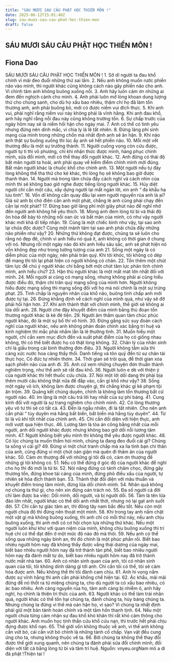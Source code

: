 ```yaml
---
title: "SÁU MƯƠI SÁU CÂU PHẬT HỌC THIỀN MÔN !"
date: 2025-06-12T15:01:40Z
slug: sau-muoi-sau-cau-phat-hoc-thien-mon
draft: false
---
```


## SÁU MƯƠI SÁU CÂU PHẬT HỌC THIỀN MÔN !

## Fiona Dao

SÁU MƯƠI SÁU CÂU PHẬT HỌC THIỀN MÔN !​ ​1. Sở dĩ người ta đau khổ chính vì mãi đeo đuổi những thứ sai lầm.​ 
2. Nếu anh không muốn rước phiền não vào mình, thì người khác cũng không cách nào gây phiền não cho anh. Vì chính tâm anh không buông xuống nỗi.
3. Anh hãy luôn cảm ơn những ai đem đến nghịch cảnh cho mình.
4. Anh phải luôn mở lòng khoan dung lượng thứ cho chúng sanh, cho dù họ xấu bao nhiêu, thậm chí họ đã làm tổn thương anh, anh phải buông bỏ, mới có được niềm vui đích thực.
5. Khi anh vui, phải nghĩ rằng niềm vui này không phải là vĩnh hằng. Khi anh đau khổ, anh hãy nghĩ rằng nỗi đau này cũng không trường tồn.
6. Sự chấp trước của ngày hôm nay sẽ là niềm hối hận cho ngày mai.
7. Anh có thể có tình yêu nhưng đừng nên dính mắc, vì chia ly là lẽ tất nhiên.
8. Đừng lãng phí sinh mạng của mình trong những chốn mà nhất định anh sẽ ân hận.
9. Khi nào anh thật sự buông xuống thì lúc ấy anh sẽ hết phiền não.
10. Mỗi một vết thương đều là một sự trưởng thành.
11. Người cuồng vọng còn cứu được, người tự ti thì vô phương, chỉ khi nhận thức được mình, hàng phục chính mình, sửa đổi mình, mới có thể thay đổi người khác.
12. Anh đừng có thái độ bất mãn người ta hoài, anh phải quay về kiểm điểm chính mình mới đúng. Bất mãn người khác là chuốc khổ cho chính anh.
13. Một người nếu tự đáy lòng không thể tha thứ cho kẻ khác, thì lòng họ sẽ không bao giờ được thanh thản.
14. Người mà trong tâm chứa đầy cách nghĩ và cách nhìn của mình thì sẽ không bao giờ nghe được tiếng lòng người khác.
15. Hủy diệt người chỉ cần một câu, xây dựng người lại mất ngàn lời, xin anh “ đa khẩu hạ lưu tình”.
16. Vốn dĩ không cần quay đầu lại xem người nguyền rủa anh là ai? Giả sử anh bị chó điên cắn anh một phát, chẳng lẽ anh cũng phải chạy đến cắn lại một phát?
17. Đừng bao giờ lãng phí một giây phút nào để nghĩ nhớ đến người anh không hề yêu thích.
18. Mong anh đem lòng từ bi và thái độ ôn hòa để bày tỏ những nỗi oan ức và bất mãn của mình, có như vậy người khác mới khả dĩ tiếp nhận.
19. Cùng là một chiếc bình như vậy, tại sao anh lại chứa độc dược? Cùng một mảnh tâm tại sao anh phải chứa đầy những não phiền như vậy?
20. Những thứ không đạt được, chúng ta sẽ luôn cho rằng nó đẹp đẽ, chính vì anh hiểu nó quá ít, anh không có thời gian ở chung với nó. Nhưng rồi một ngày nào đó khi anh hiểu sâu sắc, anh sẽ phát hiện nó vốn không đẹp như trong tưởng tượng của anh
21. Sống một ngày là có diễm phúc của một ngày, nên phải trân quý. Khi tôi khóc, tôi không có dép để mang thì tôi lại phát hiện có người không có chân.
22. Tốn thêm một chút tâm lực để chú ý người khác chi bằng bớt một chút tâm lực phản tỉnh chính mình, anh hiểu chứ?
23. Hận thù người khác là một mất mát lớn nhất đối với mình.
24. Mỗi người ai cũng có mạng sống, nhưng không phải ai cũng hiểu được điều đó, thậm chí trân quý mạng sống của mình hơn. Người không hiểu được mạng sống thì mạng sống đối với họ mà nói chính là một sự trừng phạt.
25. Tình chấp là nguyên nhân của khổ não, buông tình chấp anh mới được tự tại.
26. Đừng khẳng định về cách nghĩ của mình quá, như vậy sẽ đỡ phải hối hận hơn.
27. Khi anh thành thật với chính mình, thế giới sẽ không ai lừa dối anh.
28. Người che đậy khuyết điểm của mình bằng thủ đoạn tổn thương người khác là kẻ đê tiện.
29. Người âm thầm quan tâm chúc phúc người khác, đó là một sự bố thí vô hình.
30. Đừng gắng sức suy đoán cách nghĩ của người khác, nếu anh không phán đoán chính xác bằng trí huệ và kinh nghiệm thì mắc phải nhầm lẫn là lẽ thường tình.
31. Muốn hiểu một người, chỉ cần xem mục đích đến và xuất phát điểm của họ có giống nhau không, thì có thể biết được họ có thật lòng không.
32. Chân lý của nhân sinh chỉ là giấu trong cái bình thường đơn điệu.
33. Người không tắm sửa thì càng xức nước hoa càng thấy thối. Danh tiếng và tôn quý đến từ sự chân tài thực học. Có đức tự nhiên thơm.
34. Thời gian sẽ trôi qua, để thời gian xóa sạch phiền não của anh đi.
35. Anh cứ xem những chuyện đơn thuần thành nghiêm trọng, như thế anh sẽ rất đau khổ.
36. Người luôn e dè với thiện ý của người khác thì hết thuốc cứu chữa.
37. Nói một lời dối dang thì phải bịa thêm mười câu không thật nữa để đắp vào, cần gì khổ như vậy?
38. Sống một ngày vô ích, không làm được chuyện gì, thì chẳng khác gì kẻ phạm tội ăn trộm.
39. Quảng kết chúng duyên, chính là không làm tổn thương bất cứ người nào.
40. Im lặng là một câu trả lời hay nhất của sự phỉ báng.
41. Cung kính đối với người là sự trang nghiêm cho chính mình.
42. Có lòng thương yêu vô tư thì sẽ có tất cả.
43. Đến là ngẫu nhiên, đi là tất nhiên. Cho nên anh cần phải “ tùy duyên mà hằng bất biến, bất biến mà hằng tùy duyên”.
44. Từ bi là vũ khí tốt nhất của chính anh.
45. Chỉ cần đối diện với hiện thực, anh mới vượt qua hiện thực.
46. Lương tâm là tòa án công bằng nhất của mỗi người, anh dối người khác được nhưng không bao giờ dối nỗi lương tâm mình.
47. Người không biết yêu mình thì không thể yêu được người khác.
48. Có lúc chúng ta muốn thầm hỏi mình, chúng ta đang đeo đuổi cái gì? Chúng ta sống vì cái gì?
49. Đừng vì một chút tranh chấp mà xa lìa tình bạn chí thân của anh, cũng đừng vì một chút oán giận mà quên đi thâm ân của người khác.
50. Cảm ơn thượng đế với những gì tôi đã có, cảm ơn thượng đế những gì tôi không có.
51. Nếu có thể đứng ở góc độ của người khác để nghĩ cho họ thì đó mới là từ bi.
52. Nói năng đừng có tánh châm chọc, đừng gây thương tổn, đừng khoe tài cáng của mình, đừng phô điều xấu của người, tự nhiên sẽ hóa địch thành bạn.
53. Thành thật đối diện với mâu thuẩn và khuyết điểm trong tâm mình, đừng lừa dối chính mình.
54. Nhân quả không nợ chúng ta thứ gì, cho nên xin đừng oán trách nó.
55. Đa số người cả đời chỉ làm được ba việc: Dối mình, dối người, và bị người dối.
56. Tâm là tên lừa đảo lớn nhất, người khác có thể dối anh nhất thời, nhưng nó lại gạt anh suốt đời.
57. Chỉ cần tự giác tâm an, thì đông tây nam bắc đều tốt. Nếu còn một người chưa độ thì đừng nên thoát một mình.
58. Khi trong tay anh nắm chặt một vật gì mà không buông xuống, thì anh chỉ có mỗi thứ này, nếu anh chịu buông xuống, thì anh mới có cơ hội chọn lựa những thứ khác. Nếu một người luôn khư khư với quan niệm của mình, không chịu buông xuống thì trí huệ chỉ có thể đạt đến ở một mức độ nào đó mà thôi.
59. Nếu anh có thể sống qua những ngày bình an, thì đó chính là một phúc phần rồi. Biết bao nhiêu người hôm nay đã không thấy được vầng thái dương của ngày mai, biết bao nhiêu người hôm nay đã trở thành tàn phế, biết bao nhiêu người hôm nay đã đánh mất tự do, biết bao nhiêu người hôm nay đã trở thành nước mất nhà tan.
60. Anh có nhân sinh quan của anh, tôi có nhân sinh quan của tôi, tôi không dính dáng gì tới anh. Chỉ cần tôi có thể, tôi sẽ cảm hóa được anh. Nếu không thể thì tôi đành cam chịu.
61. Anh hi vọng nắm được sự vĩnh hằng thì anh cần phải khống chế hiện tại.
62. Ác khẩu, mãi mãi đừng để nó thốt ra từ miệng chúng ta, cho dù người ta có xấu bao nhiêu, có ác bao nhiêu. Anh càng nguyền rủa họ, tâm anh càng bị nhiễm ô, anh hãy nghĩ, họ chính là thiện tri thức của anh.
63. Người khác có thể làm trái nhân quả, người khác có thể tổn hại chúng ta, đánh chúng ta, hủy báng chúng ta. Nhưng chúng ta đừng vì thế mà oán hận họ, vì sao? Vì chúng ta nhất định phải giữ một bản tánh hoàn chỉnh và một tâm hồn thanh tịnh.
64. Nếu một người chưa từng cảm nhận sự đau khổ khó khăn thì rất khó cảm thông cho người khác. Anh muốn học tinh thần cứu khổ cứu nạn, thì trước hết phải chịu đựng được khổ nạn.
65. Thế giới vốn không thuộc về anh, vì thế anh không cần vứt bỏ, cái cần vứt bỏ chính là những tánh cố chấp. Vạn vật đều cung ứng cho ta, nhưng không thuộc về ta.
66. Bởi chúng ta không thể thay đổi được thế giới xung quanh, nên chúng ta đành phải sửa đổi chính mình, đối diện với tất cả bằng lòng từ bi và tâm trí huệ.
Nguồn: vnyeu.org​Nam mô a di đà phật !Thiện tai !


​